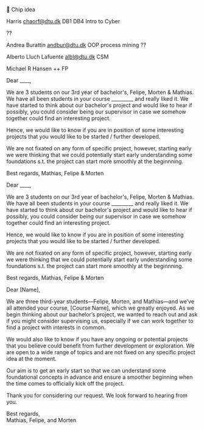 🧠
Chip idea

Harris
[chaorf@dtu.dk](mailto:chaorf@dtu.dk)
DB1 
DB4
Intro to Cyber

?? 

Andrea Burattin 
[andbur@dtu.dk](https://orbit.dtu.dk/en/persons/andrea-burattin/prizes/#)
OOP
process mining 
?? 

Alberto Lluch Lafuente 
[albl@dtu.dk](https://orbit.dtu.dk/en/persons/alberto-lluch-lafuente#)
CSM

Michael R Hansen 
++
FP



Dear ____, 

We are 3 students on our 3rd year of bachelor's, Felipe, Morten & Mathias. We have all been students in your course _________ and really liked it. We have started to think about our bachelor's project and would like to hear if possibly, you could consider being our supervisor in case we somehow together could find an interesting project. 

Hence, we would like to know if you are in position of some interesting projects that you would like to be started / further developed. 

We are not fixated on any form of specific project, however, starting early we were thinking that we could potentially start early understanding some foundations s.t. the project can start more smoothly at the beginnning. 

Best regards, 
Mathias, Felipe & Morten









Dear ____, 

We are 3 students on our 3rd year of bachelor's, Felipe, Morten & Mathias. We have all been students in your course _________ and really liked it. We have started to think about our bachelor's project and would like to hear if possibly, you could consider being our supervisor in case we somehow together could find an interesting project. 

Hence, we would like to know if you are in position of some interesting projects that you would like to be started / further developed. 

We are not fixated on any form of specific project, however, starting early we were thinking that we could potentially start early understanding some foundations s.t. the project can start more smoothly at the beginnning. 

Best regards, 
Mathias, Felipe & Morten



Dear [Name],

We are three third-year students—Felipe, Morten, and Mathias—and we’ve all attended your course, [Course Name], which we greatly enjoyed. As we begin thinking about our bachelor’s project, we wanted to reach out and ask if you might consider supervising us, especially if we can work together to find a project with interests in common.

We would also like to know if you have any ongoing or potential projects that you believe could benefit from further development or exploration. We are open to a wide range of topics and are not fixed on any specific project idea at the moment.

Our aim is to get an early start so that we can understand some foundational concepts in advance and ensure a smoother beginning when the time comes to officially kick off the project.

Thank you for considering our request. We look forward to hearing from you.

Best regards,  
Mathias, Felipe, and Morten